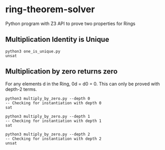 # ring-theorem-solver

Python program with Z3 API to prove two properties for Rings

## Multiplication Identity is Unique
```shell
python3 one_is_unique.py
unsat
```


## Multiplication by zero returns zero
For any elements d in the Ring, 0d = d0 = 0. 
This can only be proved with depth-2 terms. 

```shell
python3 multiply_by_zero.py --depth 0
-- Checking for instantiation with depth 0
sat

python3 multiply_by_zero.py --depth 1
-- Checking for instantiation with depth 1
sat

python3 multiply_by_zero.py --depth 2
-- Checking for instantiation with depth 2
unsat
```